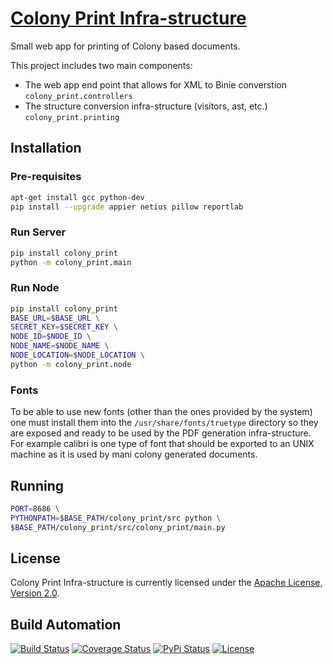 # [Colony Print Infra-structure](http://colony-print.hive.pt)

Small web app for printing of Colony based documents.

This project includes two main components:

* The web app end point that allows for XML to Binie converstion `colony_print.controllers`
* The structure conversion infra-structure (visitors, ast, etc.) `colony_print.printing`

## Installation

### Pre-requisites

```bash
apt-get install gcc python-dev
pip install --upgrade appier netius pillow reportlab
```

### Run Server

```bash
pip install colony_print
python -m colony_print.main
```

### Run Node

```bash
pip install colony_print
BASE_URL=$BASE_URL \
SECRET_KEY=$SECRET_KEY \
NODE_ID=$NODE_ID \
NODE_NAME=$NODE_NAME \
NODE_LOCATION=$NODE_LOCATION \
python -m colony_print.node
```

### Fonts

To be able to use new fonts (other than the ones provided by the system) one must install them
into the `/usr/share/fonts/truetype` directory so they are exposed and ready to
be used by the PDF generation infra-structure. For example calibri is one type of font that should
be exported to an UNIX machine as it is used by mani colony generated documents.

## Running

```bash
PORT=8686 \
PYTHONPATH=$BASE_PATH/colony_print/src python \
$BASE_PATH/colony_print/src/colony_print/main.py
```

## License

Colony Print Infra-structure is currently licensed under the [Apache License, Version 2.0](http://www.apache.org/licenses/).

## Build Automation

[![Build Status](https://travis-ci.org/hivesolutions/colony_print.svg?branch=master)](https://travis-ci.org/hivesolutions/colony_print)
[![Coverage Status](https://coveralls.io/repos/hivesolutions/colony_print/badge.svg?branch=master)](https://coveralls.io/r/hivesolutions/colony_print?branch=master)
[![PyPi Status](https://img.shields.io/pypi/v/colony_print.svg)](https://pypi.python.org/pypi/colony_print)
[![License](http://img.shields.io/badge/license-Apache%202.0-blue.svg)](http://www.apache.org/licenses/)
